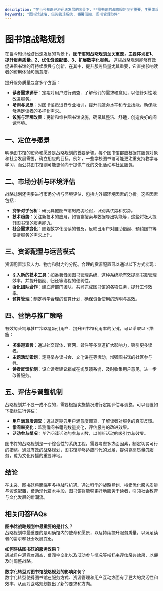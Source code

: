 ```yaml
---
description: "在当今知识经济迅速发展的背景下，**图书馆的战略规划至关重要，主要体现在1、提升服务质量、2、优化资源配置、3、扩展数字化服务。** 这些战略规划能够有效促进图书馆的可持续发展与创新。在其中，提升服务质量尤其重要，它直接影响读者的使用体验和满意度。"
keywords: "图书馆战略, 借阅管理系统, 番薯借阅, 图书管理软件"
---
```

# 图书馆战略规划

在当今知识经济迅速发展的背景下，**图书馆的战略规划至关重要，主要体现在1、提升服务质量、2、优化资源配置、3、扩展数字化服务。** 这些战略规划能够有效促进图书馆的可持续发展与创新。在其中，提升服务质量尤其重要，它直接影响读者的使用体验和满意度。

提升服务质量包含多个方面：
- **读者需求调研**：定期对用户进行调查，了解他们的需求和意见，以便针对性地改进服务。
- **培训与发展**：对图书馆员进行专业培训，提升其服务水平和专业技能，确保能够满足读者的多样化需求。
- **设施与环境改善**：更新和维护图书馆设施，确保其整洁、舒适，创造良好的阅读环境。

## **一、定位与愿景**

明确图书馆的使命和愿景是战略规划的首要步骤。每个图书馆都应根据其服务对象和社会发展需要，确立相应的目标。例如，一些学校图书馆可能更注重支持教学与学习，而公共图书馆则可能更倾向于提供广泛的文化活动与社区服务。

## **二、市场分析与环境评估**

战略规划还需要进行市场分析与环境评估，包括内外部环境因素的分析。这些因素包括：
- **竞争对手分析**：研究其他图书馆的成功经验，识别其优势和劣势。
- **技术趋势**：关注新技术的应用，如智能搜索与数据导出功能等，这些将极大提升图书馆的服务能力。
- **社会需求变化**：随着数字化阅读的普及，反映出用户对自助借阅、预约图书等便捷服务的需求上升。

## **三、资源配置与运营模式**

资源配置涉及人力、物力和财力的分配。合理的资源配置可以通过以下方式实现：
- **引入新的技术工具**：如番薯借阅图书管理系统，这种系统能有效提高书籍管理效率，并提升借阅、归还等流程的便利性。
- **强化团队合作**：建立跨部门团队，共同完成图书馆的各项任务，提升工作效率。
- **预算管理**：制定科学合理的预算计划，确保资金使用的透明与高效。

## **四、营销与推广策略**

有效的营销与推广策略是吸引用户、提升图书馆利用率的关键。可以采取以下措施：
- **多渠道宣传**：通过社交媒体、官网、邮件等多渠道扩大影响力，吸引更多读者。
- **主题活动策划**：定期举办读书会、文化讲座等活动，增强图书馆的社区参与性。
- **读者反馈机制**：设立读者建议箱或在线反馈系统，及时收集用户意见，进一步改善服务。

## **五、评估与调整机制**

战略规划并不是一成不变的，需要根据实施情况进行定期评估与调整。可以设置如下指标进行评估：
- **用户满意度调查**：通过定期的用户满意度调查，了解读者对服务的真实反馈。
- **借阅率变化**：监测借阅书籍的数量变化，评估服务的改进效果。
- **活动参与情况**：关注阅读活动的参与人数，以判断活动的吸引力与效果。

图书馆的战略规划是一个综合性的系统工程，需要考虑多方面因素，制定切实可行的措施。通过有效的战略规划，图书馆能够适应时代的发展，提供更高质量的服务，成为文化传播的重要阵地。

## 结论

在未来，图书馆将面临更多挑战与机遇。通过科学的战略规划，持续优化服务质量与资源配置，借助现代技术手段，图书馆将能够更好地服务于读者，引领社会教育与文化发展的新潮流。

## 相关问答FAQs

**图书馆战略规划中最重要的是什么？**  
战略规划中最重要的是明确馆内的使命和愿景，以及持续提升服务质量，以满足读者的需求和社会发展变化。

**如何评估图书馆的服务效果？**  
通过用户满意度调查、借阅率变化以及活动参与情况等指标来评估服务效果，以便及时调整战略。

**数字化转型对图书馆战略规划的影响如何？**  
数字化转型使得图书馆在服务方式、资源管理和用户互动方面有了更大的灵活性和效率，从而对战略规划提出了新的要求和方向。

